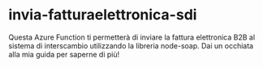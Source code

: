 # invia-fatturaelettronica-sdi
Questa Azure Function ti permetterà di inviare la fattura elettronica B2B al sistema di interscambio utilizzando la libreria node-soap. Dai un occhiata alla mia guida per saperne di più!
